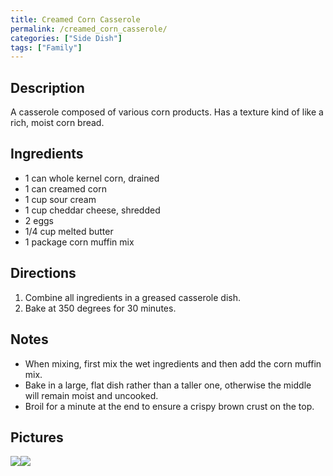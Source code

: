 ```yaml
---
title: Creamed Corn Casserole
permalink: /creamed_corn_casserole/
categories: ["Side Dish"]
tags: ["Family"]
---
```


Description
-----------

A casserole composed of various corn products. Has a texture kind of like a rich, moist corn bread.

Ingredients
-----------

-   1 can whole kernel corn, drained
-   1 can creamed corn
-   1 cup sour cream
-   1 cup cheddar cheese, shredded
-   2 eggs
-   1/4 cup melted butter
-   1 package corn muffin mix

Directions
----------

1.  Combine all ingredients in a greased casserole dish.
2.  Bake at 350 degrees for 30 minutes.

Notes
-----

-   When mixing, first mix the wet ingredients and then add the corn muffin mix.
-   Bake in a large, flat dish rather than a taller one, otherwise the middle will remain moist and uncooked.
-   Broil for a minute at the end to ensure a crispy brown crust on the top.

Pictures
--------

<img src="{{ site.baseurl }}/images/creamed_corn_casserole_1.jpg" /><img src="{{ site.baseurl }}/images/creamed_corn_casserole_2.jpg" />